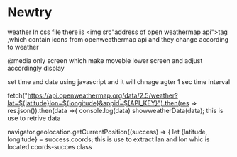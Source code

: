 # Newtry
weather 
In css file there is <img src"address of open weathermap api">tag ,which contain icons from openweathermap api and they change according to weather 


@media only screen which make moveble lower screen and adjust accordingly display 


set time and date using javascript and it will chnage agter 1 sec time interval



fetch("https://api.openweathermap.org/data/2.5/weather?lat=${latitude}lon=${longitude}&appid=${API_KEY}").then(res => res.json()).then(data =>{
        console.log(data)
        showweatherData(data);
        this is use to retrive data


        
        
navigator.geolocation.getCurrentPosition((success) => {
        let {latitude, longitude} = success.coords;
        this is use to extract lan and lon whic is located coords-succes class
